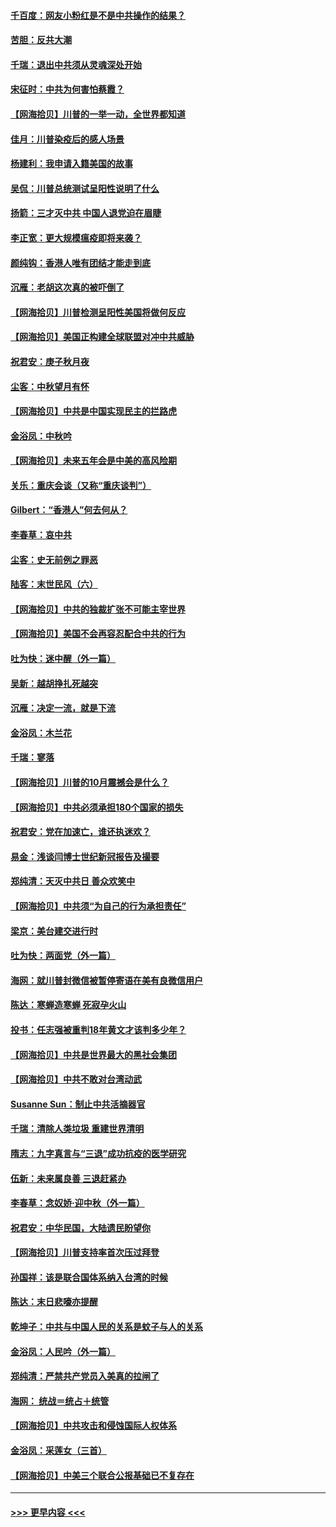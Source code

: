 #### [千百度：网友小粉红是不是中共操作的结果？](../pages/nsc993/n12461025.md?t=10081602) 
#### [苦胆：反共大潮](../pages/nsc993/n12459469.md?t=10081602) 
#### [千瑞：退出中共须从灵魂深处开始](../pages/nsc993/n12459437.md?t=10081602) 
#### [宋征时：中共为何害怕蔡霞？](../pages/nsc993/n12459097.md?t=10081602) 
#### [【网海拾贝】川普的一举一动，全世界都知道](../pages/nsc993/n12458825.md?t=10081602) 
#### [佳月：川普染疫后的感人场景](../pages/nsc993/n12456994.md?t=10081602) 
#### [杨建利：我申请入籍美国的故事](../pages/nsc993/n12455635.md?t=10081602) 
#### [吴侃：川普总统测试呈阳性说明了什么](../pages/nsc993/n12451869.md?t=10081602) 
#### [扬箭：三才灭中共 中国人退党迫在眉睫](../pages/nsc993/n12451842.md?t=10081602) 
#### [李正宽：更大规模瘟疫即将来袭？](../pages/nsc993/n12451455.md?t=10081602) 
#### [颜纯钩：香港人唯有团结才能走到底](../pages/nsc993/n12450870.md?t=10081602) 
#### [沉雁：老胡这次真的被吓倒了](../pages/nsc993/n12449796.md?t=10081602) 
#### [【网海拾贝】川普检测呈阳性美国将做何反应](../pages/nsc993/n12449042.md?t=10081602) 
#### [【网海拾贝】美国正构建全球联盟对冲中共威胁](../pages/nsc993/n12446580.md?t=10081602) 
#### [祝君安：庚子秋月夜](../pages/nsc993/n12445870.md?t=10081602) 
#### [尘客：中秋望月有怀](../pages/nsc993/n12444632.md?t=10081602) 
#### [【网海拾贝】中共是中国实现民主的拦路虎](../pages/nsc993/n12443573.md?t=10081602) 
#### [金浴凤：中秋吟](../pages/nsc993/n12441773.md?t=10081602) 
#### [【网海拾贝】未来五年会是中美的高风险期](../pages/nsc993/n12440760.md?t=10081602) 
#### [关乐：重庆会谈（又称“重庆谈判”）](../pages/nsc993/n12437525.md?t=10081602) 
#### [Gilbert：“香港人”何去何从？](../pages/nsc993/n12435894.md?t=10081602) 
#### [李春草：哀中共](../pages/nsc993/n12435874.md?t=10081602) 
#### [尘客：史无前例之罪恶](../pages/nsc993/n12435762.md?t=10081602) 
#### [陆客：末世民风（六）](../pages/nsc993/n12435354.md?t=10081602) 
#### [【网海拾贝】中共的独裁扩张不可能主宰世界](../pages/nsc993/n12435151.md?t=10081602) 
#### [【网海拾贝】美国不会再容忍配合中共的行为](../pages/nsc993/n12433808.md?t=10081602) 
#### [吐为快：迷中醒（外一篇）](../pages/nsc993/n12433585.md?t=10081602) 
#### [吴新：越胡挣扎死越突](../pages/nsc993/n12433562.md?t=10081602) 
#### [沉雁：决定一流，就是下流](../pages/nsc993/n12432128.md?t=10081602) 
#### [金浴凤：木兰花](../pages/nsc993/n12432124.md?t=10081602) 
#### [千瑞：寥落](../pages/nsc993/n12432071.md?t=10081602) 
#### [【网海拾贝】川普的10月震撼会是什么？](../pages/nsc993/n12431624.md?t=10081602) 
#### [【网海拾贝】中共必须承担180个国家的损失](../pages/nsc993/n12428893.md?t=10081602) 
#### [祝君安：党在加速亡，谁还执迷欢？](../pages/nsc993/n12428652.md?t=10081602) 
#### [易金：浅谈闫博士世纪新冠报告及撮要](../pages/nsc993/n12426822.md?t=10081602) 
#### [郑纯清：天灭中共日 善众欢笑中](../pages/nsc993/n12426784.md?t=10081602) 
#### [【网海拾贝】中共须“为自己的行为承担责任”](../pages/nsc993/n12426067.md?t=10081602) 
#### [梁京：美台建交进行时](../pages/nsc993/n12424066.md?t=10081602) 
#### [吐为快：两面党（外一篇）](../pages/nsc993/n12424043.md?t=10081602) 
#### [海网：就川普封微信被暂停寄语在美有良微信用户](../pages/nsc993/n12424021.md?t=10081602) 
#### [陈达：寒蝉造寒蝉 死寂孕火山](../pages/nsc993/n12423958.md?t=10081602) 
#### [投书：任志强被重判18年黄文才该判多少年？](../pages/nsc993/n12423672.md?t=10081602) 
#### [【网海拾贝】中共是世界最大的黑社会集团](../pages/nsc993/n12423543.md?t=10081602) 
#### [【网海拾贝】中共不敢对台湾动武](../pages/nsc993/n12421418.md?t=10081602) 
#### [Susanne Sun：制止中共活摘器官](../pages/nsc993/n12419654.md?t=10081602) 
#### [千瑞：清除人类垃圾 重建世界清明](../pages/nsc993/n12419414.md?t=10081602) 
#### [隋志：九字真言与“三退”成功抗疫的医学研究](../pages/nsc993/n12419248.md?t=10081602) 
#### [伍新：未来属良善 三退赶紧办](../pages/nsc993/n12418496.md?t=10081602) 
#### [李春草：念奴娇·迎中秋（外一篇）](../pages/nsc993/n12418465.md?t=10081602) 
#### [祝君安：中华民国，大陆遗民盼望你](../pages/nsc993/n12418089.md?t=10081602) 
#### [【网海拾贝】川普支持率首次压过拜登](../pages/nsc993/n12418050.md?t=10081602) 
#### [孙国祥：该是联合国体系纳入台湾的时候](../pages/nsc993/n12417369.md?t=10081602) 
#### [陈达：末日悲嚎亦提醒](../pages/nsc993/n12416736.md?t=10081602) 
#### [乾坤子：中共与中国人民的关系是蚊子与人的关系](../pages/nsc993/n12416632.md?t=10081602) 
#### [金浴凤：人民吟（外一篇）](../pages/nsc993/n12416567.md?t=10081602) 
#### [郑纯清：严禁共产党员入美真的拉闸了](../pages/nsc993/n12416550.md?t=10081602) 
#### [海网： 统战＝统占＋统管](../pages/nsc993/n12416404.md?t=10081602) 
#### [【网海拾贝】中共攻击和侵蚀国际人权体系](../pages/nsc993/n12416250.md?t=10081602) 
#### [金浴凤：采莲女（三首）](../pages/nsc993/n12415517.md?t=10081602) 
#### [【网海拾贝】中美三个联合公报基础已不复存在](../pages/nsc993/n12415054.md?t=10081602) 

----
#### [ >>> 更早内容 <<< ](../indexes/nsc993-earlier.md)
